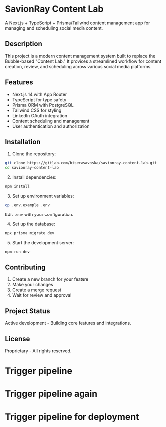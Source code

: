 # SavionRay Content Lab

A Next.js + TypeScript + Prisma/Tailwind content management app for managing and scheduling social media content.

## Description

This project is a modern content management system built to replace the Bubble-based "Content Lab." It provides a streamlined workflow for content creation, review, and scheduling across various social media platforms.

## Features

- Next.js 14 with App Router
- TypeScript for type safety
- Prisma ORM with PostgreSQL
- Tailwind CSS for styling
- LinkedIn OAuth integration
- Content scheduling and management
- User authentication and authorization

## Installation

1. Clone the repository:
```bash
git clone https://gitlab.com/biserasavoska/savionray-content-lab.git
cd savionray-content-lab
```

2. Install dependencies:
```bash
npm install
```

3. Set up environment variables:
```bash
cp .env.example .env
```
Edit `.env` with your configuration.

4. Set up the database:
```bash
npx prisma migrate dev
```

5. Start the development server:
```bash
npm run dev
```

## Contributing

1. Create a new branch for your feature
2. Make your changes
3. Create a merge request
4. Wait for review and approval

## Project Status

Active development - Building core features and integrations.

## License

Proprietary - All rights reserved.
# Trigger pipeline
# Trigger pipeline again
# Trigger pipeline for deployment
